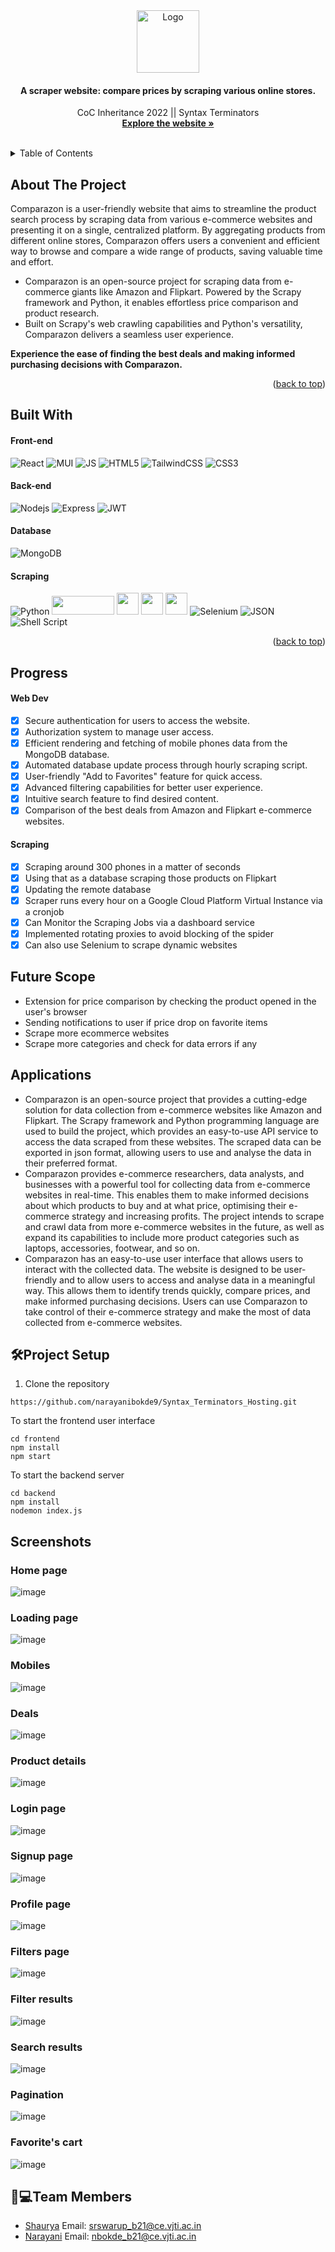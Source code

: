 <!-- PROJECT LOGO -->
<div align="center">
  <a href="https://syntax-terminators-hosting.vercel.app">
    <img src="https://user-images.githubusercontent.com/116101909/216388090-19e5fb93-b902-4943-8578-4276ad7b5eb8.png" alt="Logo" height="100">
  </a>

  <h4 align="center">A scraper website: compare prices by scraping various online stores.</h4>

  <p align="center">
    CoC Inheritance 2022 || Syntax Terminators
    <br />
    <a href="https://syntax-terminators-hosting.vercel.app"><strong>Explore the website »</strong></a>
    <br />
    <br />
<!--     <a href="https://github.com/othneildrew/Best-README-Template">View Demo</a>
    ·
    <a href="https://github.com/othneildrew/Best-README-Template/issues">Report Bug</a>
    ·
    <a href="https://github.com/othneildrew/Best-README-Template/issues">Request Feature</a> -->
  </p>
</div>



<!-- TABLE OF CONTENTS -->
<details>
  <summary>Table of Contents</summary>
  <ol>
    <li>
      <a href="#about-the-project">About The Project</a>
      <ul>
        <li><a href="#built-with">Built With</a></li>
      </ul>
    </li>
    <li>
      <a href="#getting-started">Getting Started</a>
      <ul>
        <li><a href="#prerequisites">Prerequisites</a></li>
        <li><a href="#installation">Installation</a></li>
      </ul>
    </li>
    <li><a href="#usage">Usage</a></li>
    <li><a href="#roadmap">Roadmap</a></li>
    <li><a href="#contributing">Contributing</a></li>
    <li><a href="#license">License</a></li>
    <li><a href="#contact">Contact</a></li>
    <li><a href="#acknowledgments">Acknowledgments</a></li>
  </ol>
</details>



<!-- ABOUT THE PROJECT -->
## About The Project

Comparazon is a user-friendly website that aims to streamline the product search process by scraping data from various e-commerce websites and presenting it on a single, centralized platform. By aggregating products from different online stores, Comparazon offers users a convenient and efficient way to browse and compare a wide range of products, saving valuable time and effort. 

* Comparazon is an open-source project for scraping data from e-commerce giants like Amazon and Flipkart. Powered by the Scrapy framework and Python, it enables effortless price comparison and product research.
* Built on Scrapy's web crawling capabilities and Python's versatility, Comparazon delivers a seamless user experience.

<b>Experience the ease of finding the best deals and making informed purchasing decisions with Comparazon.</b>

<p align="right">(<a href="#readme-top">back to top</a>)</p>



## Built With

#### Front-end

![React](https://img.shields.io/badge/-React-61DAFB?style=flat-square&logo=react&logoColor=ffffff)
![MUI](https://img.shields.io/badge/Material%20UI-007FFF?style=for-the-badge&logo=mui&logoColor=white)
![JS](https://img.shields.io/badge/JavaScript-323330?style=for-the-badge&logo=javascript&logoColor=F7DF1E)
![HTML5](https://img.shields.io/badge/HTML5-E34F26?style=for-the-badge&logo=html5&logoColor=white)
![TailwindCSS](https://camo.githubusercontent.com/5d16e7fdd964ebca50ca82d6c8b081045630340427c463f4470050acd4e50ef3/68747470733a2f2f696d672e736869656c64732e696f2f7374617469632f76313f7374796c653d666f722d7468652d6261646765266d6573736167653d5461696c77696e642b43535326636f6c6f723d323232323232266c6f676f3d5461696c77696e642b435353266c6f676f436f6c6f723d303642364434266c6162656c3d)
![CSS3](https://img.shields.io/badge/CSS3-1572B6?style=for-the-badge&logo=css3&logoColor=white)


#### Back-end

![Nodejs](https://img.shields.io/badge/-Nodejs-339933?style=flat-square&logo=Node.js&logoColor=ffffff)
![Express](https://img.shields.io/badge/express.js-%23404d59.svg?style=flat-square&logo=express&logoColor=%2361DAFB)
![JWT](https://img.shields.io/badge/JWT-000000?style=for-the-badge&logo=JSON%20web%20tokens&logoColor=white)

#### Database
![MongoDB](https://img.shields.io/badge/MongoDB-%234ea94b.svg?style=flat-square&logo=mongodb&logoColor=white)

#### Scraping

![Python](https://img.shields.io/badge/Python-FFD43B?style=for-the-badge&logo=python&logoColor=blue)
<img src="https://camo.githubusercontent.com/40d00cefb120a829517e503658aaf6c987d5f9cc6be5e2e35fb20bd63bdbceb5/68747470733a2f2f7363726170792e6f72672f696d672f7363726170796c6f676f2e706e67" width="100" height="30">
<img src="https://avatars.githubusercontent.com/u/85173056?s=200&v=4" height="35" width="35">
<img src="https://pbs.twimg.com/profile_images/1574710094872412160/yRJ5Coye_400x400.png" height="35" width="35">
<img src="https://avatars.githubusercontent.com/u/2810941?s=200&v=4" width="35" height="35">
![Selenium](https://img.shields.io/badge/Selenium-43B02A?style=for-the-badge&logo=Selenium&logoColor=white)
![JSON](https://img.shields.io/badge/json-5E5C5C?style=for-the-badge&logo=json&logoColor=white)
![Shell Script](https://img.shields.io/badge/shell_script-%23121011.svg?style=for-the-badge&logo=gnu-bash&logoColor=white)
    <br>
      </td>
    </tr>
  </table>
</div>

<p align="right">(<a href="#readme-top">back to top</a>)</p>



<!-- GETTING STARTED -->
## Progress
#### Web Dev
- [x] Secure authentication for users to access the website.
- [x] Authorization system to manage user access.
- [x] Efficient rendering and fetching of mobile phones data from the MongoDB database.
- [x] Automated database update process through hourly scraping script.
- [x] User-friendly "Add to Favorites" feature for quick access.
- [x] Advanced filtering capabilities for better user experience.
- [x] Intuitive search feature to find desired content.
- [x] Comparison of the best deals from Amazon and Flipkart e-commerce websites.

#### Scraping
- [x] Scraping around 300 phones in a matter of seconds
- [x] Using that as a database scraping those products on Flipkart
- [x] Updating the remote database
- [x] Scraper runs every hour on a Google Cloud Platform Virtual Instance via a cronjob
- [x] Can Monitor the Scraping Jobs via a dashboard service
- [x] Implemented rotating proxies to avoid blocking of the spider
- [x] Can also use Selenium to scrape dynamic websites 

## Future Scope
- Extension for price comparison by checking the product opened in the user's browser
- Sending notifications to user if price drop on favorite items
- Scrape more ecommerce websites
- Scrape more categories and check for data errors if any
## Applications
- Comparazon is an open-source project that provides a cutting-edge solution for data collection from e-commerce websites like Amazon and Flipkart. The Scrapy framework and Python programming language are used to build the project, which provides an easy-to-use API service to access the data scraped from these websites. The scraped data can be exported in json format, allowing users to use and analyse the data in their preferred format.
- Comparazon provides e-commerce researchers, data analysts, and businesses with a powerful tool for collecting data from e-commerce websites in real-time. This enables them to make informed decisions about which products to buy and at what price, optimising their e-commerce strategy and increasing profits. The project intends to scrape and crawl data from more e-commerce websites in the future, as well as expand its capabilities to include more product categories such as laptops, accessories, footwear, and so on.
- Comparazon has an easy-to-use user interface that allows users to interact with the collected data. The website is designed to be user-friendly and to allow users to access and analyse data in a meaningful way. This allows them to identify trends quickly, compare prices, and make informed purchasing decisions. Users can use Comparazon to take control of their e-commerce strategy and make the most of data collected from e-commerce websites.

## 🛠Project Setup

1. Clone the repository
```
https://github.com/narayanibokde9/Syntax_Terminators_Hosting.git
```
To start the frontend user interface
```
cd frontend
npm install
npm start
```
To start the backend server
```
cd backend
npm install
nodemon index.js
```

## Screenshots
### Home page
![image](https://github.com/narayanibokde9/Syntax_Terminators_Hosting/assets/116104916/4b68eb4b-5d41-4390-80d3-f241af8d52d4)
### Loading page
![image](https://github.com/narayanibokde9/Syntax_Terminators_Hosting/assets/116104916/2af74c03-bb2a-4df6-b74d-7963e1d0b68b)
### Mobiles
![image](https://github.com/narayanibokde9/Syntax_Terminators_Hosting/assets/116104916/870094c0-cb74-4779-9731-c8fe4bec9459)
### Deals
![image](https://github.com/narayanibokde9/Syntax_Terminators_Hosting/assets/116104916/26c2b8c3-6efc-43f8-a923-6ba0e934fa88)
### Product details
![image](https://github.com/narayanibokde9/Syntax_Terminators_Hosting/assets/116104916/49dee474-23b6-476f-9459-f6b52e1269e9)
### Login page
![image](https://github.com/narayanibokde9/Syntax_Terminators_Hosting/assets/116104916/bc3e04b7-eff0-4636-a813-a975a8ce791c)
### Signup page
![image](https://github.com/narayanibokde9/Syntax_Terminators_Hosting/assets/116104916/f4986f8a-f9cb-4fdb-9cec-27d7af5f1268)
### Profile page
![image](https://github.com/narayanibokde9/Syntax_Terminators_Hosting/assets/116104916/03b4b45e-0823-4379-909f-3e942bc2eae1)
### Filters page
![image](https://github.com/narayanibokde9/Syntax_Terminators_Hosting/assets/116104916/a7ae6831-8980-4066-b7db-0b5cb96b424f)
### Filter results
![image](https://github.com/narayanibokde9/Syntax_Terminators_Hosting/assets/116104916/6ab7c388-3548-4a9e-9f0d-ab0e22280224)
### Search results
![image](https://github.com/narayanibokde9/Syntax_Terminators_Hosting/assets/116104916/fdb9e444-2ae6-4782-a56f-f4abc6b2b559)
### Pagination
![image](https://github.com/narayanibokde9/Syntax_Terminators_Hosting/assets/116104916/4df61aef-bdd7-4f75-8c7a-3a578bdbea1e)
### Favorite's cart
![image](https://github.com/narayanibokde9/Syntax_Terminators_Hosting/assets/116104916/5de9568a-2784-4d17-96e8-27e66d920ad2)

## 👨💻Team Members

- [Shaurya](https://github.com/shauryaswarup) Email: srswarup_b21@ce.vjti.ac.in
- [Narayani](https://github.com/narayanibokde9) Email: nbokde_b21@ce.vjti.ac.in
